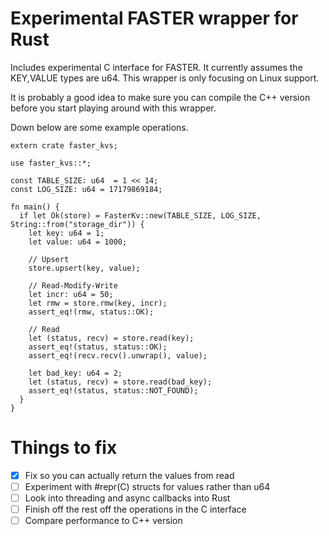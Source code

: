 # Experimental FASTER wrapper for Rust

Includes experimental C interface for FASTER. It currently assumes the KEY,VALUE types are u64. This wrapper is only focusing on Linux support. 


It is probably a good idea to make sure you can compile the C++ version before you start playing around with this wrapper.


Down below are some example operations. 

```rust,no_run
extern crate faster_kvs;

use faster_kvs::*;

const TABLE_SIZE: u64  = 1 << 14;
const LOG_SIZE: u64 = 17179869184;

fn main() {
  if let Ok(store) = FasterKv::new(TABLE_SIZE, LOG_SIZE, String::from("storage_dir")) {
    let key: u64 = 1;
    let value: u64 = 1000;

    // Upsert
    store.upsert(key, value);

    // Read-Modify-Write
    let incr: u64 = 50;
    let rmw = store.rmw(key, incr);
    assert_eq!(rmw, status::OK);

    // Read
    let (status, recv) = store.read(key);
    assert_eq!(status, status::OK);
    assert_eq!(recv.recv().unwrap(), value);

    let bad_key: u64 = 2;
    let (status, recv) = store.read(bad_key);
    assert_eq!(status, status::NOT_FOUND);
  }
}
```

# Things to fix

- [x] Fix so you can actually return the values from read
- [ ] Experiment with #repr(C) structs for values rather than u64
- [ ] Look into threading and async callbacks into Rust
- [ ] Finish off the rest off the operations in the C interface
- [ ] Compare performance to C++ version

